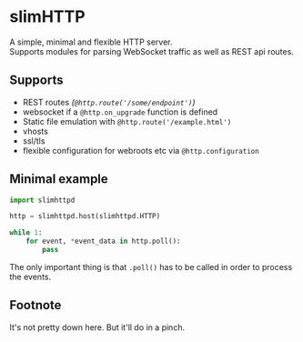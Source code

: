 # slimHTTP
A simple, minimal and flexible HTTP server.<br>
Supports modules for parsing WebSocket traffic as well as REST api routes.

## Supports

 * REST routes *(`@http.route('/some/endpoint')`)*
 * websocket if a `@http.on_upgrade` function is defined
 * Static file emulation with `@http.route('/example.html')`
 * vhosts
 * ssl/tls
 * flexible configuration for webroots etc via `@http.configuration`

## Minimal example

```py
import slimhttpd

http = slimhttpd.host(slimhttpd.HTTP)

while 1:
	for event, *event_data in http.poll():
		pass
```

The only important thing is that `.poll()` has to be called in order to process the events.

## Footnote

It's not pretty down here. But it'll do in a pinch.
